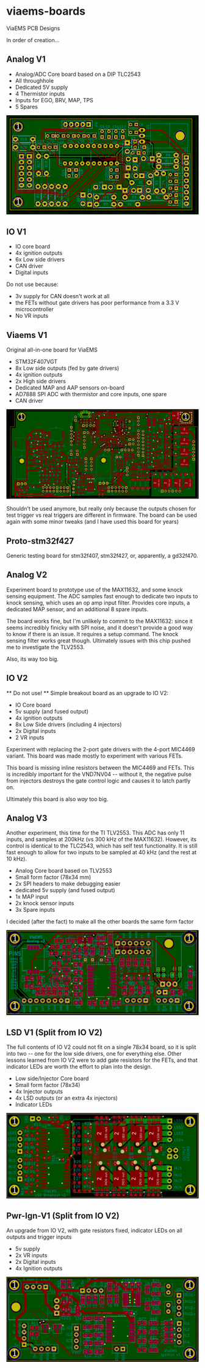 # viaems-boards
ViaEMS PCB Designs

In order of creation...
## Analog V1
 - Analog/ADC Core board based on a DIP TLC2543
 - All throughhole
 - Dedicated 5V supply
 - 4 Thermistor inputs
 - Inputs for EGO, BRV, MAP, TPS
 - 5 Spares

 ![PCB Layout](analog-v1/image.png)

## IO V1
 - IO core board
 - 4x ignition outputs
 - 6x Low side drivers
 - CAN driver
 - Digital inputs

Do not use because:
 - 3v supply for CAN doesn't work at all
 - the FETs without gate drivers has poor performance from a 3.3 V
   microcontroller
 - No VR inputs

## Viaems V1
Original all-in-one board for ViaEMS
 - STM32F407VGT
 - 8x Low side outputs (fed by gate drivers)
 - 4x ignition outputs
 - 2x High side drivers
 - Dedicated MAP and AAP sensors on-board
 - AD7888 SPI ADC with thermistor and core inputs, one spare
 - CAN driver

 ![PCB Layout](viaems-v1/image.png)

Shouldn't be used anymore, but really only because the outputs chosen for test
trigger vs real triggers are different in firmware.  The board can be used
again with some minor tweaks (and I have used this board for years)

## Proto-stm32f427
Generic testing board for stm32f407, stm32f427, or, apparently, a gd32f470.

## Analog V2
Experiment board to prototype use of the MAX11632, and some knock sensing
equipment.  The ADC samples fast enough to dedicate two inputs to knock sensing,
which uses an op amp input filter.  Provides core inputs, a dedicated MAP
sensor, and an additional 8 spare inputs.

The board works fine, but I'm unlikely to commit to the MAX11632: since it seems
incredibly finicky with SPI noise, and it doesn't provide a good way to know if
there is an issue. It requires a setup command.  The knock sensing filter works
great though.  Ultimately issues with this chip pushed me to investigate the
TLV2553.

Also, its way too big.

## IO V2
** Do not use! **
Simple breakout board as an upgrade to IO V2:
 - IO Core board
 - 5v supply (and fused output)
 - 4x ignition outputs
 - 8x Low Side drivers (including 4 injectors)
 - 2x Digital inputs
 - 2 VR inputs

Experiment with replacing the 2-port gate drivers with the 4-port MIC4469
 variant.  This board was made mostly to experiment with various FETs.

This board is missing inline resistors between the MIC4469 and FETs.  This is
incredibly important for the VND7NV04 -- without it, the negative pulse from
injectors destroys the gate control logic and causes it to latch partly on.

Ultimately this board is also *way* too big.

## Analog V3
Another experiment, this time for the TI TLV2553.  This ADC has only 11 inputs,
and samples at 200kHz (vs 300 kHz of the MAX11632).  However, its control is
identical to the TLC2543, which has self test functionality.  It is still fast
enough to allow for two inputs to be sampled at 40 kHz (and the rest at 10 kHz).
 - Analog Core board based on TLV2553
 - Small form factor (78x34 mm)
 - 2x SPI headers to make debugging easier
 - dedicated 5v supply (and fused output)
 - 1x MAP input
 - 2x knock sensor inputs
 - 3x Spare inputs

 I decided (after the fact) to make all the other boards the same form factor

 ![PCB Layout](analog-v3/image.png)

## LSD V1 (Split from IO V2)
The full contents of IO V2 could not fit on a single 78x34 board, so it is split
into two -- one for the low side drivers, one for everything else.  Other
lessons learned from IO V2 were to add gate resistors for the FETs, and that
indicator LEDs are worth the effort to plan into the design.
 - Low side/Injector Core board
 - Small form factor (78x34)
 - 4x Injector outputs
 - 4x LSD outputs (or an extra 4x injectors)
 - Indicator LEDs

 ![PCB Layout](lsd-v1/image.png)

## Pwr-Ign-V1 (Split from IO V2)
An upgrade from IO V2, with gate resistors fixed, indicator LEDs on all outputs
and trigger inputs
 - 5v supply
 - 2x VR inputs
 - 2x Digital inputs
 - 4x Ignition outputs

 ![PCB Layout](pwr-ign-v1/image.png)

